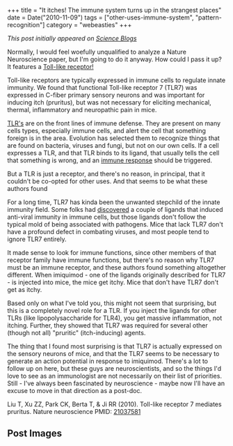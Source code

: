 +++
title = "It itches! The immune system turns up in the strangest places"
date = Date("2010-11-09")
tags = ["other-uses-immune-system", "pattern-recognition"]
category = "webeasties"
+++

_This post initially appeared on [Science Blogs](http://scienceblogs.com/webeasties)_

Normally, I would feel woefully unqualified to analyze a Nature Neuroscience paper, but I'm going to do it anyway. How could I pass it up? It features a [Toll-like receptor!](http://www.nature.com/neuro/journal/vaop/ncurrent/full/nn.2683.html)

Toll-like receptors are typically expressed in immune cells to regulate innate immunity. We found that functional Toll-like receptor 7 (TLR7) was expressed in C-fiber primary sensory neurons and was important for inducing itch (pruritus), but was not necessary for eliciting mechanical, thermal, inflammatory and neuropathic pain in mice.

[TLR's](http://en.wikipedia.org/wiki/Toll-like_receptor) are on the front lines of immune defense. They are present on many cells types, especially immune cells, and alert the cell that something foreign is in the area. Evolution has selected them to recognize things that are found on bacteria, viruses and fungi, but not on our own cells. If a cell expresses a TLR, and that TLR binds to its ligand, that usually tells the cell that something is wrong, and an [immune response](http://scienceblogs.com/webeasties/2010/11/immune_response_from_start_to_1.php) should be triggered.

But a TLR is just a receptor, and there's no reason, in principal, that it couldn't be co-opted for other uses. And that seems to be what these authors found

For a long time, TLR7 has kinda been the unwanted stepchild of the innate immunity field. Some folks had [discovered](http://www.ncbi.nlm.nih.gov/pubmed/11812998) a couple of ligands that induced anti-viral immunity in immune cells, but those ligands don't follow the typical mold of being associated with pathogens. Mice that lack TLR7 don't have a profound defect in combating viruses, and most people tend to ignore TLR7 entirely.

It made sense to look for immune functions, since other members of that receptor family have immune functions, but there's no reason why TLR7 must be an immune receptor, and these authors found something altogether different. When imiquimod - one of the ligands originally described for TLR7 - is injected into mice, the mice get itchy. Mice that don't have TLR7 don't get as itchy.

Based only on what I've told you, this might not seem that surprising, but this is a completely novel role for a TLR. If you inject the ligands for other TLRs (like lipopolysaccharide for TLR4), you get massive inflammation, not itching. Further, they showed that TLR7 was required for several other (though not all) "pruritic" (itch-inducing) agents.

The thing that I found most surprising is that TLR7 is actually expressed on the sensory neurons of mice, and that the TLR7 seems to be necessary to generate an action potential in response to imiquimod. There's a lot to follow up on here, but these guys are neuroscientists, and so the things I'd love to see as an immunologist are not necessarily on their list of priorities. Still - I've always been fascinated by neuroscience - maybe now I'll have an excuse to move in that direction as a post-doc.

Liu T, Xu ZZ, Park CK, Berta T, & Ji RR (2010). Toll-like receptor 7 mediates pruritus. Nature neuroscience PMID: [21037581](review)

      
  

 ## Post Images


